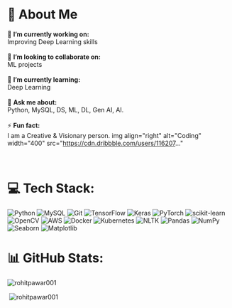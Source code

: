 <!-- [![MasterHead](https://raw.githubusercontent.com/RohitPawar001/RohitPawar001/main/image.png)](https://RohitPawar001.io) 
<h1 align="center">Hi 👋, I'm Rohit Pawar</h1>-->

# 💫 About Me
🔭 **I’m currently working on:**  <br>Improving Deep Learning skills<br><br>👯 **I’m looking to collaborate on:**  <br>ML projects<br><br>🌱 **I’m currently learning:**  <br>Deep Learning<br><br>💬 **Ask me about:**  <br>Python, MySQL, DS, ML, DL, Gen AI, AI. <br><br>⚡ **Fun fact:**  <br>I am a Creative & Visionary person.
img align="right" alt="Coding" width="400" src="https://cdn.dribbble.com/users/116207..."
  <br>
  <br>
  <br>
<!--   <br>
## 🌐 Socials:

<p align="left">
<a href="https://twitter.com/@_rohit_pawar_" target="blank"><img align="center" src="https://raw.githubusercontent.com/rahuldkjain/github-profile-readme-generator/master/src/images/icons/Social/twitter.svg" alt="@_rohit_pawar_" height="30" width="40" /></a>
<a href="https://linkedin.com/in/rohitppawar" target="blank"><img align="center" src="https://raw.githubusercontent.com/rahuldkjain/github-profile-readme-generator/master/src/images/icons/Social/linked-in-alt.svg" alt="rohitppawar" height="30" width="40" /></a>
  <br>
  <br>
  <br>
</p> -->

# 💻 Tech Stack:

<p align="left">
  <img src="https://img.shields.io/badge/Python-3776AB?style=for-the-badge&logo=python&logoColor=white" alt="Python" />
  <img src="https://img.shields.io/badge/MySQL-4479A1?style=for-the-badge&logo=mysql&logoColor=white" alt="MySQL" />
  <img src="https://img.shields.io/badge/Git-F05032?style=for-the-badge&logo=git&logoColor=white" alt="Git" />
  <img src="https://img.shields.io/badge/TensorFlow-FF6F00?style=for-the-badge&logo=tensorflow&logoColor=white" alt="TensorFlow" />
  <img src="https://img.shields.io/badge/Keras-D00000?style=for-the-badge&logo=keras&logoColor=white" alt="Keras" />
  <img src="https://img.shields.io/badge/PyTorch-EE4C2C?style=for-the-badge&logo=pytorch&logoColor=white" alt="PyTorch" />
  <img src="https://img.shields.io/badge/scikitlearn-F7931E?style=for-the-badge&logo=scikit-learn&logoColor=white" alt="scikit-learn" />
  <img src="https://img.shields.io/badge/OpenCV-5C3EE8?style=for-the-badge&logo=opencv&logoColor=white" alt="OpenCV" />
  <img src="https://img.shields.io/badge/AWS-232F3E?style=for-the-badge&logo=amazon-aws&logoColor=white" alt="AWS" />
  <img src="https://img.shields.io/badge/Docker-2496ED?style=for-the-badge&logo=docker&logoColor=white" alt="Docker" />
  <img src="https://img.shields.io/badge/Kubernetes-326CE5?style=for-the-badge&logo=kubernetes&logoColor=white" alt="Kubernetes" />
  <img src="https://img.shields.io/badge/NLTK-154F5B?style=for-the-badge&logo=python&logoColor=white" alt="NLTK" />
  <img src="https://img.shields.io/badge/Pandas-150458?style=for-the-badge&logo=pandas&logoColor=white" alt="Pandas" />
  <img src="https://img.shields.io/badge/NumPy-013243?style=for-the-badge&logo=numpy&logoColor=white" alt="NumPy" />
  <img src="https://img.shields.io/badge/Seaborn-3776AB?style=for-the-badge&logo=python&logoColor=white" alt="Seaborn" />
  <img src="https://img.shields.io/badge/Matplotlib-11557c?style=for-the-badge&logo=python&logoColor=white" alt="Matplotlib" />
</p>





# 📊 GitHub Stats:
<p align="left"> <img src="https://komarev.com/ghpvc/?username=rohitpawar001&label=Profile%20views&color=0e75b6&style=flat" alt="rohitpawar001" /> </p>
<p>&nbsp;<img align="center" src="https://github-readme-stats.vercel.app/api?username=rohitpawar001&theme=dark&hide_border=false&include_all_commits=false&count_private=false" alt="rohitpawar001" /></p>

<!-- <br> <br>-->

<!-- <p><img align="center" src="https://github-readme-streak-stats.herokuapp.com/?user=rohitpawar001&theme=dark&hide_border=false&include_all_commits=false&count_private=false" alt="rohitpawar001" /></p> -->

